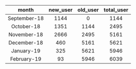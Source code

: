 |<center>month</center>|<center>new_user</center>|<center>old_user</center>|<center>total_user</center>|
|:------:|:-----------------------:|:--------:|:--------:|
|<center>September-18</center>|<center>1144</center>|<center>0</center>|<center>1144</center>|
|<center>October-18</center>|<center>1351</center>|<center>1144</center>|<center>2495</center>|
|<center>November-18</center>|<center>2666</center>|<center>2495</center>|<center>5161</center>|
|<center>December-18</center>|<center>460</center>|<center>5161</center>|<center>5621</center>|
|<center>January-19</center>|<center>325</center>|<center>5621</center>|<center>5946</center>|
|<center>February-19</center>|<center>93</center>|<center>5946</center>|<center>6039</center>| 
